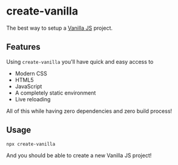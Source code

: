 # create-vanilla
The best way to setup a [Vanilla JS](http://vanilla-js.com/) project.

## Features
Using `create-vanilla` you'll have quick and easy access to

- Modern CSS
- HTML5
- JavaScript
- A completely static environment
- Live reloading

All of this while having zero dependencies and zero build process!

## Usage
```
npx create-vanilla
```

And you should be able to create a new Vanilla JS project!
